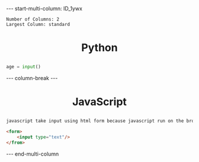 


--- start-multi-column: ID_1ywx
```column-settings
Number of Columns: 2
Largest Column: standard
```

# <p align="center">Python</p>
```python
age = input()
```
--- column-break ---

# <p align="center">JavaScript</p>

```javascript
javascript take input using html form because javascript run on the browser
```

```html
<form>
	<input type="text"/>
</from>
```
--- end-multi-column




